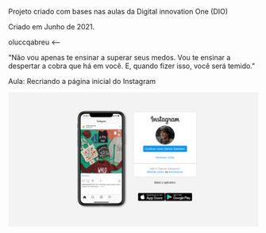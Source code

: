 Projeto criado com bases nas aulas da Digital innovation One (DIO)

Criado em Junho de 2021.

oluccqabreu <--

"Não vou apenas te ensinar a superar seus medos. Vou te ensinar a despertar a cobra que há em você. E, quando fizer isso, você será temido."

Aula: Recriando a página inicial do Instagram

![](img/Insta.png)
